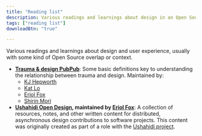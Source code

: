 ```yaml
---
title: "Reading list"
description: Various readings and learnings about design in an Open Source context.
tags: ["reading list"]
downloadBtn: "true"

---
```


Various readings and learnings about design and user experience, usually with some kind of Open Source overlap or context.

* [**Trauma & design PubPub**](https://hrcd.pubpub.org/pub/traumaanddesign):
  Some basic definitions key to understanding the relationship between trauma and design.
  Maintained by:
    * [KJ Hepworth](https://hrcd.pubpub.org/user/katherine-hepworth)
    * [Kat Lo](https://hrcd.pubpub.org/user/kat-lo)
    * [Eriol Fox](https://hrcd.pubpub.org/user/eriol-fox)
    * [Shirin Mori](https://hrcd.pubpub.org/user/s-o-2)
* **[Ushahidi Open Design](https://github.com/Erioldoesdesign/opendesign), maintained by [Eriol Fox](https://erioldoesdesign.github.io/)**:
  A collection of resources, notes, and other written content for distributed, asynchronous design contributions to software projects.
  This content was originally created as part of a role with the [Ushahidi project](https://www.ushahidi.com/).
